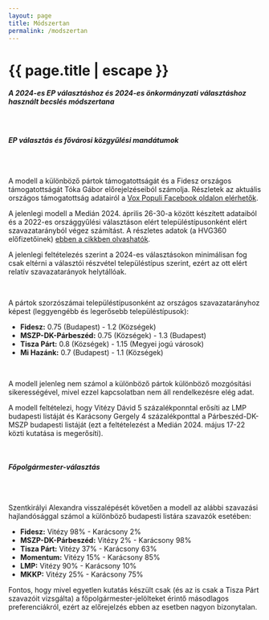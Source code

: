```yaml
---
layout: page
title: Módszertan
permalink: /modszertan
---
```

<script>
  window.dataLayer = window.dataLayer || [];
  function gtag(){dataLayer.push(arguments);}
  gtag('js', new Date());

  gtag('config', 'UA-45281172-4');
</script>
<h1 class="page-title">{{ page.title | escape }}</h1>
    
<div class="section">
    <div class="row">
          <div class="col s12">
		  <h5>A 2024-es EP választáshoz és 2024-es önkormányzati választáshoz használt becslés módszertana</h5> 

<br/>
<h6><strong>EP választás és fővárosi közgyűlési mandátumok</strong></h6>
<br/>

<p>A modell a különböző pártok támogatottságát és a Fidesz országos támogatottságát Tóka Gábor előrejelzéseiból számolja. Részletek az aktuális országos támogatottság adatairól a <a href="https://www.facebook.com/valasztasi.kalauz">Vox Populi  Facebook oldalon elérhetők</a>.</p>
<p>A jelenlegi modell a Medián 2024. április 26-30-a között készített adataiból és a 2022-es országgyűlési választáson elért településtípusonként elért szavazatarányból végez számítást. A részletes adatok (a HVG360 előfizetőinek) <a href="https://hvg.hu/360/20240508_hvg-median-magyar-peter-tisza-orban-viktor-fidesz-ellenzek-dobrev-klara">ebben a cikkben olvashatók</a>.</p>
<p>A jelenlegi feltételezés szerint a 2024-es választásokon minimálisan fog csak eltérni a választói részvétel településtípus szerint, ezért az ott elért relatív szavazatarányok helytállóak.</p>
<br/>
<p>A pártok szorzószámai településtípusonként az országos szavazatarányhoz képest (leggyengébb és legerősebb településtípusok):</p>
<ul>
<li><strong>Fidesz:</strong> 0.75 (Budapest) - 1.2 (Községek)</li>
<li><strong>MSZP-DK-Párbeszéd:</strong> 0.75 (Községek) - 1.3 (Budapest)</li>
<li><strong>Tisza Párt:</strong> 0.8 (Községek) - 1.15 (Megyei jogú városok)</li>
<li><strong>Mi Hazánk:</strong> 0.7 (Budapest) - 1.1 (Községek)</li>
</ul>

<br/>
<p>A modell jelenleg nem számol a különböző pártok különböző mozgósítási sikerességével, mivel ezzel kapcsolatban nem áll rendelkezésre elég adat.</p>
<p>A modell feltételezi, hogy Vitézy Dávid 5 százalékponntal erősíti az LMP budapesti listáját és Karácsony Gergely 4 százalékponttal a Párbeszéd-DK-MSZP budapesti listáját (ezt a feltételezést a Medián 2024. május 17-22 közti kutatása is megerősíti).</p>

<br/>
<h6><strong>Főpolgármester-választás</strong></h6>
<br/>
<p>Szentkirályi Alexandra visszalépését követően a modell az alábbi szavazási hajlandósággal számol a különböző budapesti listára szavazók esetében:</p>
<ul>
<li><strong>Fidesz:</strong> Vitézy 98% - Karácsony 2%</li>
<li><strong>MSZP-DK-Párbeszéd:</strong> Vitézy 2% - Karácsony 98%</li>
<li><strong>Tisza Párt:</strong> Vitézy 37% - Karácsony 63%</li>
<li><strong>Momentum:</strong> Vitézy 15% - Karácsony 85%</li>
<li><strong>LMP:</strong> Vitézy 90% - Karácsony 10%</li>
<li><strong>MKKP:</strong> Vitézy 25% - Karácsony 75%</li>
</ul>

<p>Fontos, hogy mivel egyetlen kutatás készült csak (és az is csak a Tisza Párt szavazóit vizsgálta) a főpolgármester-jelölteket érintő másodlagos preferenciákról, ezért az előrejelzés ebben az esetben nagyon bizonytalan.</p>